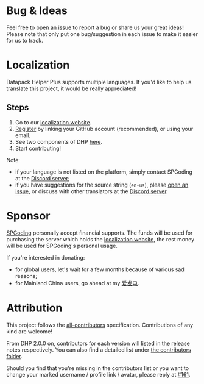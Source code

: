 # Bug & Ideas

Feel free to [open an issue](https://github.com/SPGoding/datapack-language-server/issues/new) to report a bug or share us your great ideas! Please note that only put one bug/suggestion in each issue to make it easier for us to track.

# Localization

Datapack Helper Plus supports multiple languages. If you'd like to help us translate this project, it would be really appreciated!

## Steps

1. Go to our [localization website](https://dhp.spgoding.com).
2. [Register](https://dhp.spgoding.com/accounts/register) by linking your GitHub account (recommended), or using your email.
3. See two components of DHP [here](https://dhp.spgoding.com/projects/datapack-helper-plus).
4. Start contributing!

Note: 

- if your language is not listed on the platform, simply contact SPGoding at the [Discord server](https://discord.gg/EbdseuS);
- if you have suggestions for the source string (`en-us`), please [open an issue](https://github.com/SPGoding/datapack-language-server/issues/new), or discuss with other translators at the [Discord server](https://discord.gg/EbdseuS).

# Sponsor

[SPGoding](https://github.com/SPGoding) personally accept financial supports. The funds will be used for purchasing the server which holds the [localization website](https://dhp.spgoding.com), the rest money will be used for SPGoding's personal usage.

If you're interested in donating:

- for global users, let's wait for a few months because of various sad reasons;
- for Mainland China users, go ahead at my [爱发电](https://afdian.net/@SPGoding).

# Attribution

This project follows the [all-contributors](https://github.com/all-contributors/all-contributors) specification. Contributions of any kind are welcome!

From DHP 2.0.0 on, contributors for each version will listed in the release notes respectively. You can also find a detailed list under [the contributors folder](https://github.com/SPGoding/datapack-language-server/tree/master/contributors).

Should you find that you're missing in the contributors list or you want to change your marked username / profile link / avatar, please reply at [#161](https://github.com/SPGoding/datapack-language-server/issues/161).
